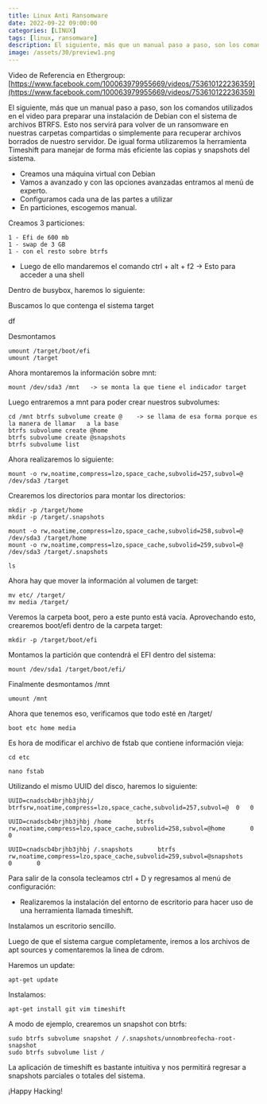 ```yaml
---
title: Linux Anti Ransomware
date: 2022-09-22 09:00:00 
categories: [LINUX]
tags: [linux, ransomware]
description: El siguiente, más que un manual paso a paso, son los comandos utilizados en el video para preparar una instalación de Debian con el sistema de archivos BTRFS.
image: /assets/30/preview1.png
---
```


Video de Referencia en Ethergroup: [https://www.facebook.com/100063979955669/videos/753610122236359](https://www.facebook.com/100063979955669/videos/753610122236359)

El siguiente, más que un manual paso a paso, son los comandos utilizados en el video para preparar una instalación de Debian con el sistema de archivos BTRFS. Esto nos servirá para volver de un ransomware en nuestras carpetas compartidas o simplemente para recuperar archivos borrados de nuestro servidor. De igual forma utilizaremos la herramienta Timeshift para manejar de forma más eficiente las copias y snapshots del sistema.

- Creamos una máquina virtual con Debian
- Vamos a avanzado y con las opciones avanzadas entramos al menú de experto.
- Configuramos cada una de las partes a utilizar
- En particiones, escogemos manual.

Creamos 3 particiones:

    1 - Efi de 600 mb
    1 - swap de 3 GB
    1 - con el resto sobre btrfs

- Luego de ello mandaremos el comando ctrl + alt + f2 -> Esto para acceder a una shell

Dentro de busybox, haremos lo siguiente:

Buscamos lo que contenga el sistema target

df

Desmontamos

    umount /target/boot/efi
	umount /target

Ahora montaremos la información sobre mnt:

    mount /dev/sda3 /mnt   -> se monta la que tiene el indicador target

Luego entraremos a mnt para poder crear nuestros subvolumes:

    cd /mnt btrfs subvolume create @    -> se llama de esa forma porque es la manera de llamar   a la base
	btrfs subvolume create @home
	btrfs subvolume create @snapshots
	btrfs subvolume list

Ahora realizaremos lo siguiente:

    mount -o rw,noatime,compress=lzo,space_cache,subvolid=257,subvol=@ /dev/sda3 /target

Crearemos los directorios para montar los directorios:

    mkdir -p /target/home
	mkdir -p /target/.snapshots

    mount -o rw,noatime,compress=lzo,space_cache,subvolid=258,subvol=@ /dev/sda3 /target/home
    mount -o rw,noatime,compress=lzo,space_cache,subvolid=259,subvol=@ /dev/sda3 /target/.snapshots

    ls

Ahora hay que mover la información al volumen de target:

    mv etc/ /target/
	mv media /target/

Veremos la carpeta boot, pero a este punto está vacía. Aprovechando esto, crearemos boot/efi dentro de la carpeta target:

    mkdir -p /target/boot/efi

Montamos la partición que contendrá el EFI dentro del sistema:
	
	mount /dev/sda1 /target/boot/efi/

Finalmente desmontamos /mnt

	umount /mnt

Ahora que tenemos eso, verificamos que todo esté en /target/

	boot etc home media

Es hora de modificar el archivo de fstab que contiene información vieja:

    cd etc

    nano fstab

Utilizando el mismo UUID del disco, haremos lo siguiente:

    UUID=cnadscb4brjhb3jhbj/
    btrfsrw,noatime,compress=lzo,space_cache,subvolid=257,subvol=@	0	0

    UUID=cnadscb4brjhb3jhbj /home       btrfs             rw,noatime,compress=lzo,space_cache,subvolid=258,subvol=@home       0       0

    UUID=cnadscb4brjhb3jhbj /.snapshots       btrfs        
    rw,noatime,compress=lzo,space_cache,subvolid=259,subvol=@snapshots       0       0

Para salir de la consola tecleamos ctrl + D y regresamos al menú de configuración:

- Realizaremos la instalación del entorno de escritorio para hacer uso de una herramienta llamada timeshift.

Instalamos un escritorio sencillo.

Luego de que el sistema cargue completamente, iremos a los archivos de apt sources y
comentaremos la linea de cdrom.

Haremos un update:

	apt-get update

Instalamos:

	apt-get install git vim timeshift

A modo de ejemplo, crearemos un snapshot con btrfs:

	sudo btrfs subvolume snapshot / /.snapshots/unnombreofecha-root-snapshot
	sudo btrfs subvolume list /

La aplicación de timeshift es bastante intuitiva y nos permitirá regresar a snapshots parciales o totales del sistema.

¡Happy Hacking!

